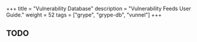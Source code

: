 +++
title = "Vulnerability Database"
description = "Vulnerability Feeds User Guide."
weight = 52
tags = ["grype", "grype-db", "vunnel"]
+++

## TODO
